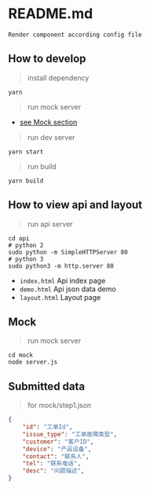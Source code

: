 # README.md

`Render component according config file`

## How to develop

> install dependency

```shell
yarn
```

> run mock server

- [see Mock section](#mock)

> run dev server

```shell
yarn start
```

> run build

```shell
yarn build
```

## How to view api and layout

> run api server

```shell
cd api
# python 2
sudo python -m SimpleHTTPServer 80
# python 3
sudo python3 -m http.server 80
```

- `index.html` Api index page
- `demo.html` Api json data demo
- `layout.html` Layout page

## Mock

> run mock server

```shell
cd mock
node server.js
```

## Submitted data

> for mock/step1.json

```json
{
    "id": "工单Id",
    "issue_type": "工单故障类型",
    "customer": "客户ID",
    "device": "产品设备",
    "contact": "联系人",
    "tel": "联系电话",
    "desc": "问题描述",
}
```